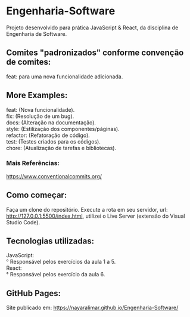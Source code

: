 # Engenharia-Software
Projeto desenvolvido para prática JavaScript & React, da disciplina de Engenharia de Software.</br>

## Comites "padronizados" conforme convenção de comites: </br>
feat: para uma nova funcionalidade adicionada.</br>

## More Examples: </br>
feat: (Nova funcionalidade).</br>
fix: (Resolução de um bug).</br>
docs: (Alteração na documentação).</br>
style: (Estilização dos componentes/páginas).</br>
refactor: (Refatoração de código).</br>
test: (Testes criados para os códigos).</br>
chore: (Atualização de tarefas e bibliotecas).</br>

### Mais Referências: </br>
https://www.conventionalcommits.org/

## Como começar: </br>
Faça um clone do repositório. Execute a rota em seu servidor, url: http://127.0.0.1:5500/index.html, utilizei o Live Server (extensão do Visual Studio Code).

## Tecnologias utilizadas:</br>
JavaScript:</br>° Responsável pelos exercícios da aula 1 a 5.</br>
React:</br>° Responsável pelos exercício da aula 6.</br>

## GitHub Pages:</br>
Site publicado em: https://nayaralimar.github.io/Engenharia-Software/
